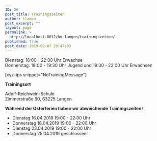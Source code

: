 ```yaml
---
ID: 26
post_title: Trainingszeiten
author: tlampa
post_excerpt: ""
layout: page
permalink: >
  http://localhost:8012/bv-langen/trainingszeiten/
published: true
post_date: 2019-02-07 20:47:03
---
```

<!-- wp:paragraph -->
<p>Dienstag: 18:00 - 22:00 Uhr Erwachse<br>Donnerstag: 18:00 - 19:30 Uhr Jugend und 19:30 - 22:00 Uhr Erwachsen</p>
<!-- /wp:paragraph -->

<!-- wp:paragraph -->
<p> [xyz-ips snippet="NoTrainingMessage"] </p>
<!-- /wp:paragraph -->

<!-- wp:paragraph {"fontSize":"medium"} -->
<p class="has-medium-font-size"><strong>Trainingsort</strong></p>
<!-- /wp:paragraph -->

<!-- wp:paragraph -->
<p>Adolf-Reichwein-Schule<br>Zimmerstraße 60, 63225 Langen</p>
<!-- /wp:paragraph -->

<!-- wp:paragraph -->
<p><b>Während der Osterferien haben wir abweichende Trainingszeiten!</b></p>
<!-- /wp:paragraph -->

<!-- wp:list -->
<ul><li>Dienstag 16.04.2019 19:00 - 22:00 Uhr</li><li>Donnerstag 18.04.2019 19:00 - 22:00 Uhr</li><li>Dienstag 23.04.2019 19:00 - 22:00 Uhr</li><li>Donnerstag 25.04.2019 geschlossen!</li></ul>
<!-- /wp:list -->